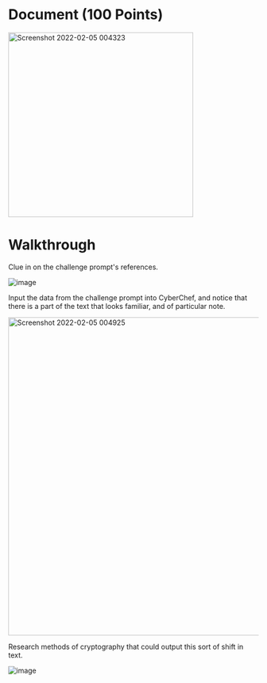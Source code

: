 # Document (100 Points)

<img width="372" alt="Screenshot 2022-02-05 004323" src="https://user-images.githubusercontent.com/99063625/152631872-d80ee86a-ef52-43be-9faf-dd799926a12b.png">

# Walkthrough

Clue in on the challenge prompt's references.

![image](https://user-images.githubusercontent.com/99063625/152631865-c1a25c4e-6c17-4e9f-86a3-f36658b9f5ed.png)

Input the data from the challenge prompt into CyberChef, and notice that there is a part of the text that looks familiar, and of particular note.

<img width="641" alt="Screenshot 2022-02-05 004925" src="https://user-images.githubusercontent.com/99063625/152631956-897b50d0-1819-42e0-9985-8d4dec8f7cf1.png">

Research methods of cryptography that could output this sort of shift in text.

![image](https://user-images.githubusercontent.com/99063625/152631993-7e3ba478-89fd-496b-9045-6316354a0b49.png)
